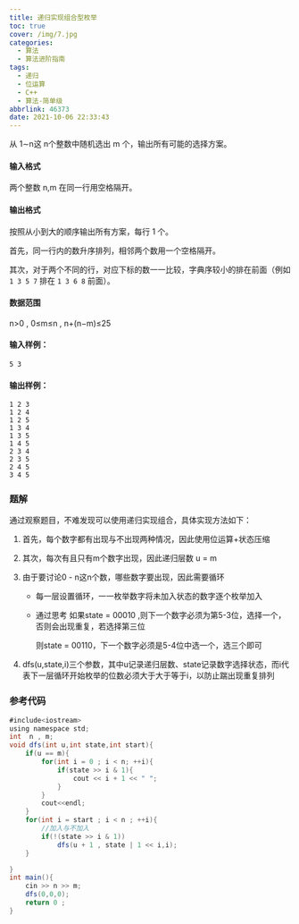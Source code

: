 ```yaml
---
title: 递归实现组合型枚举
toc: true
cover: /img/7.jpg
categories:
  - 算法
  - 算法进阶指南
tags:
  - 递归
  - 位运算
  - C++
  - 算法-简单级
abbrlink: 46373
date: 2021-10-06 22:33:43
---
```


从 1∼n这 n个整数中随机选出 m 个，输出所有可能的选择方案。<!-- more -->

#### 输入格式

两个整数 n,m 在同一行用空格隔开。

#### 输出格式

按照从小到大的顺序输出所有方案，每行 1 个。

首先，同一行内的数升序排列，相邻两个数用一个空格隔开。

其次，对于两个不同的行，对应下标的数一一比较，字典序较小的排在前面（例如 `1 3 5 7` 排在 `1 3 6 8` 前面）。

#### 数据范围

n>0 ,
0≤m≤n ,
n+(n−m)≤25

#### 输入样例：

```
5 3
```

#### 输出样例：

```
1 2 3 
1 2 4 
1 2 5 
1 3 4 
1 3 5 
1 4 5 
2 3 4 
2 3 5 
2 4 5 
3 4 5 
```

### 题解

通过观察题目，不难发现可以使用递归实现组合，具体实现方法如下：

1. 首先，每个数字都有出现与不出现两种情况，因此使用位运算+状态压缩

2. 其次，每次有且只有m个数字出现，因此递归层数 u = m

3. 由于要讨论0 - n这n个数，哪些数字要出现，因此需要循环

   * 每一层设置循环，一一枚举数字将未加入状态的数字逐个枚举加入

   * 通过思考  如果state =  00010 ,则下一个数字必须为第5-3位，选择一个，否则会出现重复，若选择第三位

     则state = 00110，下一个数字必须是5-4位中选一个，选三个即可

4. dfs(u,state,i)三个参数，其中u记录递归层数、state记录数字选择状态，而i代表下一层循环开始枚举的位数必须大于大于等于i，以防止踹出现重复排列

### 参考代码

```java
#include<iostream>
using namespace std;
int  n , m;
void dfs(int u,int state,int start){
    if(u == m){
        for(int i = 0 ; i < n; ++i){
            if(state >> i & 1){
                cout << i + 1 << " ";
            }
        }
        cout<<endl;
    }
    for(int i = start ; i < n ; ++i){
        //加入与不加入
        if(!(state >> i & 1))
            dfs(u + 1 , state | 1 << i,i);
    }

}
int main(){
    cin >> n >> m;
    dfs(0,0,0);    
    return 0 ;
}
```

